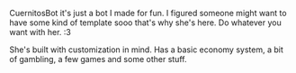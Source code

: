 CuernitosBot it's just a bot I made for fun.
I figured someone might want to have some kind of template sooo that's why she's here.
Do whatever you want with her. :3

She's built with customization in mind.
Has a basic economy system, a bit of gambling, a few games and some other stuff.

